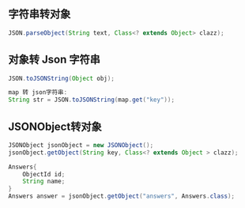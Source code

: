## 字符串转对象

```java
JSON.parseObject(String text, Class<? extends Object> clazz);
```

## 对象转 Json 字符串

```java
JSON.toJSONString(Object obj);

map 转 json字符串:
String str = JSON.toJSONString(map.get("key"));
```

## JSONObject转对象

```java
JSONObject jsonObject = new JSONObject();
jsonObject.getObject(String key, Class<? extends Object > clazz);

Answers{
    ObjectId id;
    String name;
}
Answers answer = jsonObject.getObject("answers", Answers.class);
```

